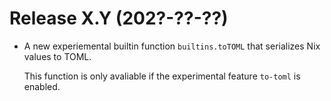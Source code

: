 # Release X.Y (202?-??-??)

* A new experiemental builtin function `builtins.toTOML` that serializes Nix values to TOML.

  This function is only avaliable if the experimental feature `to-toml` is enabled.
